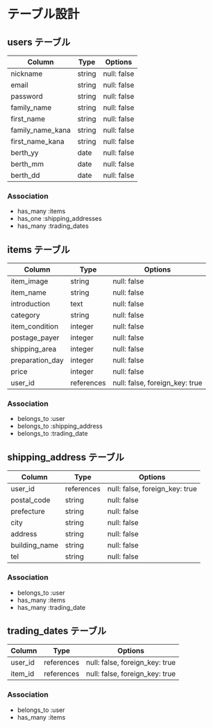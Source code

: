 # テーブル設計

## users テーブル
| Column             | Type   | Options     |
| ------------------ | ------ | ----------- |
| nickname           | string | null: false |
| email              | string | null: false |
| password           | string | null: false |
| family_name        | string | null: false |
| first_name         | string | null: false |
| family_name_kana   | string | null: false |
| first_name_kana    | string | null: false |
| berth_yy           | date   | null: false |
| berth_mm           | date   | null: false |
| berth_dd           | date   | null: false |

### Association
- has_many :items
- has_one  :shipping_addresses
- has_many :trading_dates

## items テーブル
| Column          | Type       | Options                        |
| --------------- | ---------- | ------------------------------ |
| item_image      | string     | null: false                    |
| item_name       | string     | null: false                    |
| introduction    | text       | null: false                    |
| category        | string     | null: false                    |
| item_condition  | integer    | null: false                    |
| postage_payer   | integer    | null: false                    |
| shipping_area   | integer    | null: false                    |
| preparation_day | integer    | null: false                    |
| price           | integer    | null: false                    |
| user_id         | references | null: false, foreign_key: true |

### Association
- belongs_to :user
- belongs_to :shipping_address
- belongs_to :trading_date

## shipping_address テーブル
| Column          | Type       | Options                        |
| --------------- | ---------- | ------------------------------ |
| user_id         | references | null: false, foreign_key: true |
| postal_code     | string     | null: false                    |
| prefecture      | string     | null: false                    |
| city            | string     | null: false                    |
| address         | string     | null: false                    |
| building_name   | string     | null: false                    |
| tel             | string     | null: false                    |

### Association
- belongs_to :user
- has_many   :items
- has_many   :trading_date

## trading_dates テーブル
| Column          | Type       | Options                        |
| --------------- | ---------- | ------------------------------ |
| user_id         | references | null: false, foreign_key: true |
| item_id         | references | null: false, foreign_key: true |


### Association
- belongs_to :user
- has_many   :items
